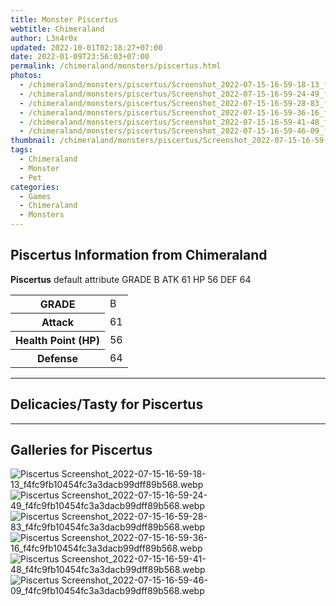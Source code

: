 ```yaml
---
title: Monster Piscertus
webtitle: Chimeraland
author: L3n4r0x
updated: 2022-10-01T02:18:27+07:00
date: 2022-01-09T23:56:03+07:00
permalink: /chimeraland/monsters/piscertus.html
photos:
  - /chimeraland/monsters/piscertus/Screenshot_2022-07-15-16-59-18-13_f4fc9fb10454fc3a3dacb99dff89b568.webp
  - /chimeraland/monsters/piscertus/Screenshot_2022-07-15-16-59-24-49_f4fc9fb10454fc3a3dacb99dff89b568.webp
  - /chimeraland/monsters/piscertus/Screenshot_2022-07-15-16-59-28-83_f4fc9fb10454fc3a3dacb99dff89b568.webp
  - /chimeraland/monsters/piscertus/Screenshot_2022-07-15-16-59-36-16_f4fc9fb10454fc3a3dacb99dff89b568.webp
  - /chimeraland/monsters/piscertus/Screenshot_2022-07-15-16-59-41-48_f4fc9fb10454fc3a3dacb99dff89b568.webp
  - /chimeraland/monsters/piscertus/Screenshot_2022-07-15-16-59-46-09_f4fc9fb10454fc3a3dacb99dff89b568.webp
thumbnail: /chimeraland/monsters/piscertus/Screenshot_2022-07-15-16-59-18-13_f4fc9fb10454fc3a3dacb99dff89b568.webp
tags:
  - Chimeraland
  - Monster
  - Pet
categories:
  - Games
  - Chimeraland
  - Monsters
---
```


<section id="bootstrap-wrapper"><link rel="stylesheet" href="https://rawcdn.githack.com/dimaslanjaka/Web-Manajemen/0c3b5aa1813bd4abcd2c11bf3e37928b15c28664/css/bootstrap-5-3-0-alpha3-wrapper.css"/><h2>Piscertus Information from Chimeraland</h2><p><b>Piscertus</b> default attribute GRADE B ATK 61 HP 56 DEF 64<table><tr><th>GRADE</th><td>B</td></tr><tr><th>Attack</th><td>61</td></tr><tr><th>Health Point (HP)</th><td>56</td></tr><tr><th>Defense</th><td>64</td></tr></table></p><hr/><h2>Delicacies/Tasty for Piscertus</h2><hr/><div id="gallery"><h2>Galleries for Piscertus</h2><div class="row"><div class="col-lg-6 col-12"><img src="/chimeraland/monsters/piscertus/Screenshot_2022-07-15-16-59-18-13_f4fc9fb10454fc3a3dacb99dff89b568.webp" alt="Piscertus Screenshot_2022-07-15-16-59-18-13_f4fc9fb10454fc3a3dacb99dff89b568.webp"/></div><div class="col-lg-6 col-12"><img src="/chimeraland/monsters/piscertus/Screenshot_2022-07-15-16-59-24-49_f4fc9fb10454fc3a3dacb99dff89b568.webp" alt="Piscertus Screenshot_2022-07-15-16-59-24-49_f4fc9fb10454fc3a3dacb99dff89b568.webp"/></div><div class="col-lg-6 col-12"><img src="/chimeraland/monsters/piscertus/Screenshot_2022-07-15-16-59-28-83_f4fc9fb10454fc3a3dacb99dff89b568.webp" alt="Piscertus Screenshot_2022-07-15-16-59-28-83_f4fc9fb10454fc3a3dacb99dff89b568.webp"/></div><div class="col-lg-6 col-12"><img src="/chimeraland/monsters/piscertus/Screenshot_2022-07-15-16-59-36-16_f4fc9fb10454fc3a3dacb99dff89b568.webp" alt="Piscertus Screenshot_2022-07-15-16-59-36-16_f4fc9fb10454fc3a3dacb99dff89b568.webp"/></div><div class="col-lg-6 col-12"><img src="/chimeraland/monsters/piscertus/Screenshot_2022-07-15-16-59-41-48_f4fc9fb10454fc3a3dacb99dff89b568.webp" alt="Piscertus Screenshot_2022-07-15-16-59-41-48_f4fc9fb10454fc3a3dacb99dff89b568.webp"/></div><div class="col-lg-6 col-12"><img src="/chimeraland/monsters/piscertus/Screenshot_2022-07-15-16-59-46-09_f4fc9fb10454fc3a3dacb99dff89b568.webp" alt="Piscertus Screenshot_2022-07-15-16-59-46-09_f4fc9fb10454fc3a3dacb99dff89b568.webp"/></div></div></div></section>